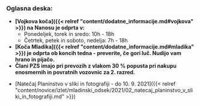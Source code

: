 ### Oglasna deska:
- **[Vojkova koča]({{< relref "content/dodatne_informacije.md#vojkova" >}})  na Nanosu je odprta v:**
    - Ponedeljek, torek in sredo: 10h - 18h
    - Četrtek, petek in soboto, nedelja: 7h - 18h 
- **[Koča Mladika]({{< relref "content/dodatne_informacije.md#mladika" >}})  je odprta ob koncih tedna - preverite, če gori luč. Nudijo vam hrano in pijačo.**
- **Člani PZS imajo pri prevozih z vlakom 30 % popusta pri nakupu enosmernih in povratnih vozovnic za 2. razred.**
<!-- - [Občni zbor PD Postojna - 10. 6. 2021]({{< relref "content/novice/dogodek/2021/05_obcni_zbor.md" >}}) -->
<!-- - [Taborjenje 2021 - prijava do 14. 6. 2021]({{< relref "content/novice/izlet/mladinski_odsek/2021/03_taborjenje.md" >}}) -->
- [Natečaj Planinstvo v sliki in fotografiji - do 10. 9. 2021]({{< relref "content/novice/izlet/mladinski_odsek/2021/02_natecaj_planinstvo_v_sliki_in_fotografiji.md" >}})

<!-- - [Rezultati nagradne planinske igre](documents/objave_dodatno_gradivo/PD_Postojna_Corona_nagradna_igra_rezultati.pdf) -->


<!--   
### Vojkova koča na Nanosu in koča Mladika sta zaradi epidemije Corona virusa odprti po pravilih postopne odprave ukrepov. 

- **Odpiralni čas (Vojkova koča):**
    - Sobota 7.00 - 17.00
    - Nedelja 7.00 - 16.00 
-->


<!-- <a class="btn" href="/documents/donacije_dohodnine_2019_obrazec.doc">
    <button class="btn btn-primary btn-lg get-started-btn">Donacija dela dohodnine</button>
</a>  -->

<!-- - <a class="btn" href="https://docs.google.com/forms/d/e/1FAIpQLSfuXCmiQmriEZpWZ6hWKpYYjGOUDXsxTKLck3lBMoggpgWwEA/viewform">
    <button class="btn btn-primary btn-lg get-started-btn">Taborjenje 2019 - Prijavnica</button>
  </a> -->

<!-- **Denarna pomoč pri obnovi Vojkove koče na Nanosu:**
<a class="btn" href="/documents/prosnja-za-obnovo-2018-Vojkova-koca.doc">
    <button class="btn btn-primary btn-lg get-started-btn">Prošnja za denarno pomoč</button>
</a>
<a class="btn" href="/documents/donacije_dohodnine_2018_obrazec.doc">
    <button class="btn btn-primary btn-lg get-started-btn">Donacija dela dohodnine</button>
</a> -->
